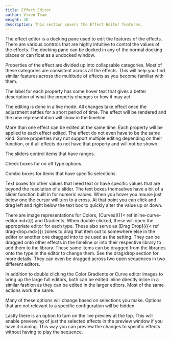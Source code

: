 ```yaml
---
title: Effect Editor
author: Vixen Team
weight: 30
description: This section covers the Effect Editor features.
---
```


The effect editor is a docking pane used to edit the features of the effects. There are various controls that are highly intuitive to control the values of the effects. The docking pane can be docked in any of the normal docking places or can float as a undocked window.

Properties of the effect are divided up into collapsable categories. Most of these categories are consistent across all the effects. This will help you find similar features across the multitude of effects as you become familiar with them.

The label for each property has some hover text that gives a better description of what the property changes or how it may act.

The editing is done in a live mode. All changes take effect once the adjustment settles for a short period of time. The effect will be rendered and the new representation will show in the timeline.

More than one effect can be edited at the same time. Each property will be applied to each effect edited. The effect do not even have to be the same kind. Some properties may not support multiple editing depending on their function, or if all effects do not have that property and will not be shown.

The sliders control items that have ranges.

Check boxes for on off type options.

Combo boxes for items that have specific selections.

Text boxes for other values that need text or have specific values that are beyond the resolution of a slider. The text boxes themselves have a bit of a slider function built in for numeric values. When you hover you mouse just below one the cursor will turn to a cross. At that point you can click and drag left and right below the text box to quickly alter the value up or down.

There are image representations for Colors, [Curves]({{< ref inline-curve-editor.md>}}) and Gradients. When double clicked, these will open the appropriate editor for each type. These also serve as [Drag Drop]({{< ref drag-drop.md>}}) zones to drag that item out to somewhere else in the editor or another one dragged into to be used as the setting. They can be dragged onto other effects in the timeline or into their respective library to add them to the library. These same items can be dragged from the libraries onto the type in the editor to change them. See the drag/drop section for more details. They can even be dragged across two open sequences in two different editors.

In addition to double clicking the Color Gradients or Curve editor images to bring up the large full editors, both can be edited inline directly inline in a similar fashion as they can be edited in the larger editors. Most of the same actions work the same.

Many of these options will change based on selections you make. Options that are not relevant to a specific configuration will be hidden.

Lastly there is an option to turn on the live preview at the top. This will enable previewing of just the selected effects in the preview window if you have it running. This way you can preview the changes to specific effects without having to play the sequence.
